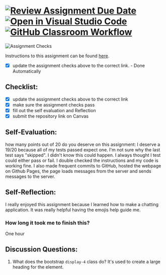 [![Review Assignment Due Date](https://classroom.github.com/assets/deadline-readme-button-24ddc0f5d75046c5622901739e7c5dd533143b0c8e959d652212380cedb1ea36.svg)](https://classroom.github.com/a/60T8jdNU)
[![Open in Visual Studio Code](https://classroom.github.com/assets/open-in-vscode-718a45dd9cf7e7f842a935f5ebbe5719a5e09af4491e668f4dbf3b35d5cca122.svg)](https://classroom.github.com/online_ide?assignment_repo_id=11973664&assignment_repo_type=AssignmentRepo)
[![GitHub Classroom Workflow](https://github.com/IT3049C-Lively-FA23/chatting-application-Wilmer19/actions/workflows/classroom.yml/badge.svg)](https://github.com/IT3049C-Lively-FA23/chatting-application-Wilmer19/actions/workflows/classroom.yml)
=====================
![Assignment Checks](https://github.com/IT3049C/Chatting-Application/workflows/Assignment%20Checks/badge.svg)

Instructions to this assignment can be found [here](https://reedws.github.io/IT3049C/coursework/labs/chatting-app/).
- [x] update the assignment checks above to the correct link. - Done Automatically
## Checklist:
- [X] update the assignment checks above to the correct link
- [X] make sure the assignment checks pass
- [X] fill out the self evaluation and Reflection
- [X] submit the repository link on Canvas

## Self-Evaluation:

how many points out of 20 do you deserve on this assignment: 
I deserve a 19/20 because all of my tests passed expect one. 
I'm not sure why the last test says "skipped". I didn't know this could happen. I always thought I test could
either pass or fail. I double checked the instructions and my code is working fine.
I also made frequent commits to GitHub, hosted the webpage on Github Pages, the page loads messages from the server
and sends messages to the server.

## Self-Reflection:
<!-- Write your self-reflection under this line -->
I really enjoyed this assignment because I learned how to make a chatting application. It was really
helpful having the emojis help guide me. 

### How long it took me to finish this?
One hour 

## Discussion Questions:
1. What does the bootstrap `display-4` class do?
It's used to create a large heading for the element.
